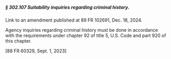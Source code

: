 ##### § 302.107 Suitability inquiries regarding criminal history. #####

Link to an amendment published at 89 FR 102691, Dec. 18, 2024.

Agency inquiries regarding criminal history must be done in accordance with the requirements under chapter 92 of title 5, U.S. Code and part 920 of this chapter.

[88 FR 60329, Sept. 1, 2023]